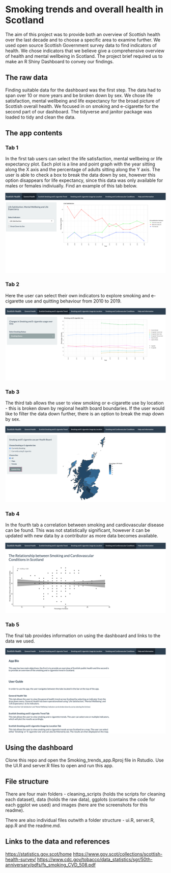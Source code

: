 # Smoking trends and overall health in Scotland 

The aim of this project was to provide both an overview of Scottish health over the last decade and to choose a specific area to examine further. 
We used open source Scottish Government survey data to find indicators of health. We chose indicators that we believe give a comprehensive overview of health and 
mental wellbeing in Scotland. The project brief required us to make an R Shiny Dashboard to convey our findings. 

## The raw data 

Finding suitable data for the dashboard was the first step. The data had to span over 10 or more years and be broken down by sex. We chose life satisfaction, 
mental wellbeing and life expectancy for the broad picture of Scottish overall health. We focused in on smoking and e-cigarette for the second part of our 
dashboard. The tidyverse and janitor package was loaded to tidy and clean the data. 

## The app contents 

### Tab 1 

In the first tab users can select the life satisfaction, mental wellbeing or life expectancy plot. Each plot is a line and point graph with the year 
sitting along the X axis and the percentage of adults sitting along the Y axis. The user is able to check a box to break the data down by sex, 
however this option disappears for life expectancy, since this data was only available for males or females indiviually. Find an example of this 
tab below. 

![Screenshot](images/first_tab.png) 

### Tab 2 

Here the user can select their own indicators to explore smoking and e-cigarette use and quitting behaviour from 2010 to 2019. 

![Screenshot](images/second_tab.png) 

### Tab 3 

The third tab allows the user to view smoking or e-cigarette use by location - this is broken down by regional health board boundaries. If the user would like to 
filter the data down further, there is an option to break the map down by sex. 

![Screenshot](images/third_tab.png) 

### Tab 4 

In the fourth tab a correlation between smoking and cardiovascular disease can be found. This was not statistically significant, however it can be 
updated with new data by a contributor as more data becomes available. 

![Screenshot](images/fourth_tab.png) 

### Tab 5 

The final tab provides information on using the dashboard and links to the data we used. 

![Screenshot](images/fifth_tab.png) 

## Using the dashboard 

Clone this repo and open the Smoking_trends_app.Rproj file in Rstudio. Use the UI.R and server.R files to open and run this app. 

## File structure 

There are four main folders - cleaning_scripts (holds the scripts for cleaning each dataset), data (holds the raw data), ggplots (contains the code for
each ggplot we used) and images (here are the screenshots for this readme).  

There are also individual files outwith a folder structure - ui.R, server.R, app.R and the readme.md. 

## Links to the data and references 

https://statistics.gov.scot/home 
https://www.gov.scot/collections/scottish-health-survey/
https://www.cdc.gov/tobacco/data_statistics/sgr/50th-anniversary/pdfs/fs_smoking_CVD_508.pdf 

